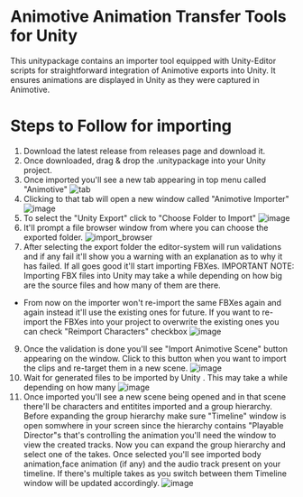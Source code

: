 # Animotive Animation Transfer Tools for Unity

This unitypackage contains an importer tool equipped with Unity-Editor scripts for straightforward integration of Animotive exports into Unity. It ensures animations are displayed in Unity as they were captured in Animotive.

# Steps to Follow for importing

1. Download the latest release from releases page and download it.
2. Once downloaded, drag & drop the .unitypackage into your Unity project.
3. Once imported you'll see a new tab appearing in top menu called "Animotive"
![tab](https://github.com/retinize/UnityAnimotiveImporterPlugin/assets/98883482/c16e7850-80ba-41b6-a271-8c066cc954b2)
4. Clicking to that tab will open a new window called "Animotive Importer" 
![image](https://github.com/retinize/UnityAnimotiveImporterPlugin/assets/98883482/08ba0c9d-0cdb-47a2-80e5-c5e40962c0f7)
5. To select the "Unity Export" click to "Choose Folder to Import"
![image](https://github.com/retinize/UnityAnimotiveImporterPlugin/assets/98883482/24a57119-4291-47cb-b197-95ee1960ae69)
6. It'll prompt a file browser window from where you can choose the exported folder.
![import_browser](https://github.com/retinize/UnityAnimotiveImporterPlugin/assets/98883482/d5640ebe-118e-41e0-a524-e4528cf72b60)
7. After selecting the export folder the editor-system will run validations and if any fail it'll show you a warning with an explanation as to why it has failed. If all goes good it'll start importing FBXes. 
IMPORTANT NOTE: Importing FBX files into Unity may take a while depending on how big are the source files and how many of them are there.
 - From now on the importer won't re-import the same FBXes again and again instead it'll use the existing ones for future. If you want to re-import the FBXes into your project to overwrite the existing ones you can check "Reimport Characters" checkbox
   ![image](https://github.com/retinize/UnityAnimotiveImporterPlugin/assets/98883482/3fad3b96-63ef-4752-9e70-0c18a3cf1f99)

9. Once the validation is done you'll see "Import Animotive Scene" button appearing on the window. Click to this button when you want to import the clips and re-target them in a new scene.
![image](https://github.com/retinize/UnityAnimotiveImporterPlugin/assets/98883482/cca2c915-e1ec-4ffb-8cb6-57bac8082d4c)
10. Wait for generated files to be imported by Unity . This may take a while depending on how many 
![image](https://github.com/retinize/UnityAnimotiveImporterPlugin/assets/98883482/04239d8e-ad12-4a45-bce6-f518cd0907a9)
11. Once imported you'll see a new scene being opened and in that scene there'll be characters and entitites imported and a group hierarchy. Before expanding the group hierarchy make sure "Timeline" window is open somwhere in your screen since the hierarchy contains "Playable Director"s that's controlling the animation you'll need the window to view the created tracks. Now you can expand the group hierarchy and select one of the takes. Once selected you'll see imported body animation,face animation (if any) and the audio track present on your timeline. If there's multiple takes as you switch between them Timeline window will be updated accordingly.
![image](https://github.com/retinize/UnityAnimotiveImporterPlugin/assets/98883482/f65985bc-128f-4a8f-bd68-74c4aeab5bcf)
 
